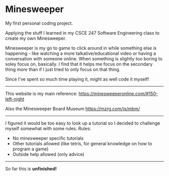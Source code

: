 # Minesweeper

My first personal coding project.

Applying the stuff I learned in my CSCE 247 Software Engineering class to create my own Minesweeper.

Minesweeper is my go to game to click around in while something else is happening - like watching a more talkative/educational video or having a conversation with someone online. When something is slightly too boring to soley focus on, basically. I find that it helps me focus on the secondary thing *more* than if I just tried to only focus on that thing.

Since I've spent so much time playing it, might as well code it myself!

***
This website is my main reference:
https://minesweeperonline.com/#150-left-night

Also the Minesweeper Board Museum
https://mzrg.com/js/mbm/

***
I figured it would be too easy to look up a tutorial so I decided to challenge myself somewhat with some rules.
Rules:
- No minesweeper specific tutorials
- Other tutorials allowed (like tetris, for general knowledge on how to program a game)
- Outside help allowed (only advice)
***

So far this is **unfinished!**

